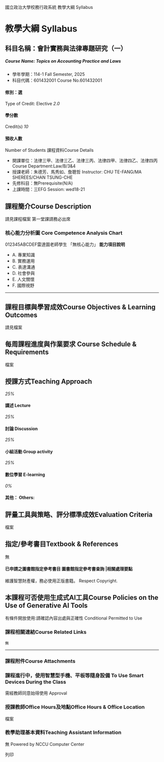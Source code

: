 國立政治大學校務行政系統 教學大綱 Syllabus
# 教學大綱 Syllabus
##  科目名稱：會計實務與法律專題研究（一）
#####  Course Name: Topics on Accounting Practice and Laws
  * 學年學期：114-1 Fall Semester, 2025 
  * 科目代碼：601432001 Course No.601432001


#### 修別：選
Type of Credit: Elective 
_2.0_
#### 學分數
Credit(s)
_10_
#### 預收人數
Number of Students
課程資料Course Details
  * 開課單位：法律三甲、法律三乙、法律三丙、法律四甲、法律四乙、法律四丙 Course Department:Law/B/3&4 
  * 授課老師：朱德芳、馬秀如、詹聰哲 Instructor: CHU TE-FANG/MA SHEREES/CHAN TSUNG-CHE 
  * 先修科目：無Prerequisite(N/A)
  * 上課時間：三EFG Session: wed18-21 


##  課程簡介Course Description
請見課程檔案
第一堂課請務必出席
###  核心能力分析圖 Core Competence Analysis Chart
012345ABCDEF雷達圖老師學生
「無核心能力」 
**能力項目說明**
  * A. 專業知識
  * B. 實務運用
  * C. 表達溝通
  * D. 社會參與
  * E. 人文關懷
  * F. 國際視野


* * *
##  課程目標與學習成效Course Objectives & Learning Outcomes 
請見檔案
##  每周課程進度與作業要求 Course Schedule & Requirements
檔案
##  授課方式Teaching Approach
_25%_
####  講述 Lecture
_25%_
####  討論 Discussion
_25%_
####  小組活動 Group activity
_25%_
####  數位學習 E-learning
_0%_
####  其他： Others:
##  評量工具與策略、評分標準成效Evaluation Criteria
檔案
##  指定/參考書目Textbook & References
無
####  已申請之圖書館指定參考書目  圖書館指定參考書查詢 |相關處理要點
維護智慧財產權，務必使用正版書籍。 Respect Copyright.
##  本課程可否使用生成式AI工具Course Policies on the Use of Generative AI Tools
有條件開放使用:請確認內容出處與正確性 Conditional Permitted to Use 
###  課程相關連結Course Related Links
```
無
```

* * *
###  課程附件Course Attachments
###  課程進行中，使用智慧型手機、平板等隨身設備 To Use Smart Devices During the Class
需經教師同意始得使用  Approval
###  授課教師Office Hours及地點Office Hours & Office Location
檔案
###  教學助理基本資料Teaching Assistant Information
無
Powered by NCCU Computer Center
  
列印
